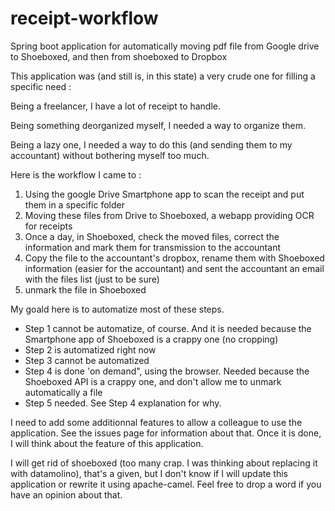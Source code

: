 # receipt-workflow
Spring boot application for automatically moving pdf file from Google drive to Shoeboxed, and then from shoeboxed to Dropbox

This application was (and still is, in this state) a very crude one for filling a specific need : 

Being a freelancer, I have a lot of receipt to handle.

Being something deorganized myself, I needed a way to organize them.

Being a lazy one, I needed a way to do this (and sending them to my accountant) without bothering myself too much.

Here is the workflow I came to : 
 1. Using the google Drive Smartphone app to scan the receipt and put them in a specific folder
 2. Moving these files from Drive to Shoeboxed, a webapp providing OCR for receipts
 3. Once a day, in Shoeboxed, check the moved files, correct the information and mark them for transmission to the accountant
 4. Copy the file to the accountant's dropbox, rename them with Shoeboxed information (easier for the accountant) and sent the accountant an email with the files list (just to be sure)
 5. unmark the file in Shoeboxed
 

My goald here is to automatize most of these steps.

 - Step 1 cannot be automatize, of course. And it is needed because the Smartphone app of Shoeboxed is a crappy one (no cropping)
 - Step 2 is automatized right now
 - Step 3 cannot be automatized
 - Step 4 is done 'on demand", using the browser. Needed because the Shoeboxed API is a crappy one, and don't allow me to unmark automatically a file
 - Step 5 needed. See Step 4 explanation for why. 
 
I need to add some additionnal features to allow a colleague to use the application. See the issues page for information about that. Once it is done, I will think about the feature of this application. 

I will get rid of shoeboxed (too many crap. I was thinking about replacing it with datamolino), that's a given, but I don't know if I will update this application or rewrite it using apache-camel. Feel free to drop a word if you have an opinion about that.



 
 
  


